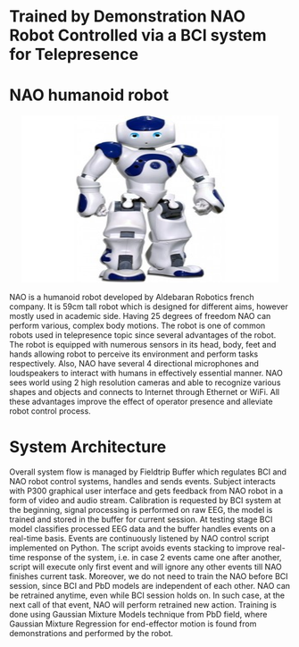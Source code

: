 # Trained by Demonstration NAO Robot Controlled via a BCI system for Telepresence

# NAO humanoid robot

<p align="center">
<img width="460" height="300" src="https://raw.githubusercontent.com/BatyaGG/Trained-by-Demonstration-NAO-Robot-Controlled-via-a-BCI-system-for-Telepresence/master/NAO.jpg">
</p>
NAO is a humanoid robot developed by Aldebaran Robotics french company. It is 59cm tall robot which is designed for different aims, however mostly used in academic side. Having 25 degrees of freedom NAO can perform various, complex body motions. The robot is one of common robots used in telepresence topic since several advantages of the robot. The robot is equipped with numerous sensors in its head, body, feet and hands allowing robot to perceive its environment and perform tasks respectively. Also, NAO have several 4 directional microphones and loudspeakers to interact with humans in effectively essential manner. NAO sees world using 2 high resolution cameras and able to recognize various shapes and objects and connects to Internet through Ethernet or WiFi. All these advantages improve the effect of operator presence and alleviate robot control process.

# System Architecture
Overall system flow is managed by Fieldtrip Buffer which regulates BCI and NAO robot control systems, handles and sends events. Subject interacts with P300 graphical user interface and gets feedback from NAO robot in a form of video and audio stream. Calibration is requested by BCI system at the beginning, signal processing is performed on raw EEG, the model is trained and stored in the buffer for current session. At testing stage BCI model classifies processed EEG data and the buffer handles events on a real-time basis. Events are continuously listened by NAO control script implemented on Python. The script avoids events stacking to improve real-time response of the system, i.e. in case 2 events came one after another, script will execute only first event and will ignore any other events till NAO finishes current task. Moreover, we do not need to train the NAO before BCI session, since BCI and PbD models are independent of each other. NAO can be retrained anytime, even while BCI session holds on. In such case, at the next call of that event, NAO will perform retrained new action. Training is done using Gaussian Mixture Models technique from PbD field, where Gaussian Mixture Regression for end-effector motion is found from demonstrations and performed by the robot.

